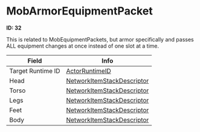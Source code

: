 # MobArmorEquipmentPacket

**ID: 32**  

This is related to MobEquipmentPackets, but armor specifically and passes ALL equipment changes at once instead of one slot at a time.

<table><thead><tr><th>Field</th><th>Info</th></tr></thead><tbody>
<tr><td>Target Runtime ID</td><td><a href="../types/ActorRuntimeID.md">ActorRuntimeID</a></td></tr>
<tr><td>Head</td><td><a href="../types/NetworkItemStackDescriptor.md">NetworkItemStackDescriptor</a></td></tr>
<tr><td>Torso</td><td><a href="../types/NetworkItemStackDescriptor.md">NetworkItemStackDescriptor</a></td></tr>
<tr><td>Legs</td><td><a href="../types/NetworkItemStackDescriptor.md">NetworkItemStackDescriptor</a></td></tr>
<tr><td>Feet</td><td><a href="../types/NetworkItemStackDescriptor.md">NetworkItemStackDescriptor</a></td></tr>
<tr><td>Body</td><td><a href="../types/NetworkItemStackDescriptor.md">NetworkItemStackDescriptor</a></td></tr>
</tbody></table>